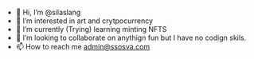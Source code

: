 - 👋 Hi, I’m @silaslang
- 👀 I’m interested in art and crytpocurrency
- 🌱 I’m currently (Trying) learning minting NFTS
- 💞️ I’m looking to collaborate on anythign fun but I have no codign skils. 
- 📫 How to reach me admin@ssosva.com

<!---
silaslang/silaslang is a ✨ special ✨ repository because its `README.md` (this file) appears on your GitHub profile.
You can click the Preview link to take a look at your changes.
--->
